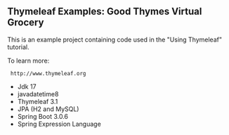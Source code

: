 
Thymeleaf Examples: Good Thymes Virtual Grocery
-----------------------------------------------
 
 This is an example project containing code used in the "Using Thymeleaf" tutorial.
 
 To learn more:
 
     http://www.thymeleaf.org
     
- Jdk 17
- javadatetime8
- Thymeleaf 3.1
- JPA (H2 and MySQL)
- Spring Boot 3.0.6
- Spring Expression Language


